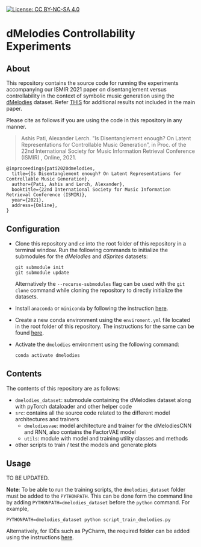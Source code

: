 [![License: CC BY-NC-SA 4.0](https://img.shields.io/badge/License-CC%20BY--NC--SA%204.0-ff69b4.svg)](http://creativecommons.org/licenses/by-nc-sa/4.0/)


# dMelodies Controllability Experiments

## About
This repository contains the source code for running the experiments accompanying our ISMIR 2021 paper on disentanglement versus controllability in the context of symbolic music generation using the [dMelodies](https://github.com/ashispati/dmelodies_dataset) dataset. Refer [THIS](additional_results.pdf) for additional results not included in the main paper. 

Please cite as follows if you are using the code in this repository in any manner.

> Ashis Pati, Alexander Lerch. "Is Disentanglement enough? On Latent Representations for Controllable Music Generation”, in Proc. of the 22nd International Society for Music Information Retrieval Conference (ISMIR) , Online, 2021.

```
@inproceedings{pati2020dmelodies,
  title={Is Disentanglement enough? On Latent Representations for Controllable Music Generation},
  author={Pati, Ashis and Lerch, Alexander},
  booktitle={22nd International Society for Music Information Retrieval Conference (ISMIR)},
  year={2021},
  address={Online},
}
```

 

## Configuration
* Clone this repository and `cd` into the root folder of this repository in a terminal window. Run the following commands to initialize the submodules for the *dMelodies* and *dSprites* datasets:
    ```
    git submodule init
    git submodule update
    ```
    Alternatively the `--recurse-submodules` flag can be used with the `git clone` command while cloning the repository to directly initialize the datasets.  

* Install `anaconda` or `miniconda` by following the instruction [here](https://docs.conda.io/projects/conda/en/latest/user-guide/install/).

* Create a new conda environment using the `enviroment.yml` file located in the root folder of this repository. The instructions for the same can be found [here](https://docs.conda.io/projects/conda/en/latest/user-guide/tasks/manage-environments.html#creating-an-environment-from-an-environment-yml-file).

* Activate the `dmelodies` environment using the following command:
    ```
    conda activate dmelodies
    ```

## Contents
The contents of this repository are as follows:
* `dmelodies_dataset`: submodule containing the dMelodies dataset along with pyTorch dataloader and other helper code
* `src`: contains all the source code related to the different model architectures and trainers
    * `dmelodiesvae`: model architecture and trainer for the dMelodiesCNN and RNN, also contains the FactorVAE model
    * `utils`: module with model and training utility classes and methods
* other scripts to train / test the models and generate plots

## Usage
TO BE UPDATED.

**Note**: To be able to run the training scripts, the `dmelodies_dataset` folder must be added to the `PYTHONPATH`. This can be done form the command line by adding `PYTHONPATH=dmelodies_dataset` before the `python` command. For example,
```
PYTHONPATH=dmelodies_dataset python script_train_dmelodies.py
```
Alternatively, for IDEs such as PyCharm, the required folder can be added using the instructions [here](https://stackoverflow.com/questions/28326362/pycharm-and-pythonpath).
